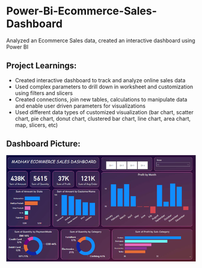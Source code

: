 # Power-Bi-Ecommerce-Sales-Dashboard
Analyzed an Ecommerce Sales data, created an interactive dashboard using Power BI


## Project Learnings:
 - Created interactive dashboard to track and analyze online sales data
 - Used complex parameters to drill down in worksheet and customization using filters and slicers
 - Created connections, join new tables, calculations to manipulate data and enable user driven parameters for visualizations
 - Used different data types of customized visualization (bar chart, scatter chart, pie chart, donut chart, clustered bar chart, line chart, area chart, map, slicers, etc)

## Dashboard Picture:
<img src = "Madhav Ecommerce Dashboard.png">

